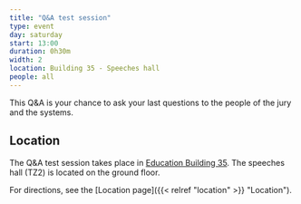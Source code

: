 ```yaml
---
title: "Q&A test session"
type: event
day: saturday
start: 13:00
duration: 0h30m
width: 2
location: Building 35 - Speeches hall
people: all
---
```


This Q&A is your chance to ask your last questions to the people of the jury and the systems.

## Location
The Q&A test session takes place in [Education Building 35](https://map.tudelftcampus.nl/poi/education-building-35/).
The speeches hall (TZ2) is located on the ground floor.

For directions, see the [Location page]({{< relref "location" >}} "Location").
